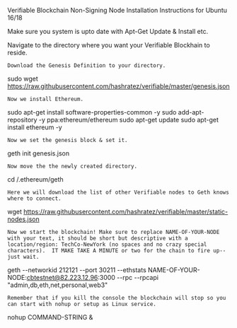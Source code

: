 Verifiable Blockchain Non-Signing Node Installation Instructions for Ubuntu 16/18

Make sure you system is upto date with Apt-Get Update & Install etc.

Navigate to the directory where you want your Verifiable Blockhain to reside.
```
Download the Genesis Definition to your directory.
```
sudo wget https://raw.githubusercontent.com/hashratez/verifiable/master/genesis.json
```
Now we install Ethereum.
```
sudo apt-get install software-properties-common -y
sudo add-apt-repository -y ppa:ethereum/ethereum
sudo apt-get update
sudo apt-get install ethereum -y
```
Now we set the genesis block & set it.
```
geth init genesis.json
```
Now move the the newly created directory.
```
cd /.ethereum/geth
```
Here we will download the list of other Verifiable nodes to Geth knows where to connect.
```
wget https://raw.githubusercontent.com/hashratez/verifiable/master/static-nodes.json
```
Now we start the blockchain! Make sure to replace NAME-OF-YOUR-NODE with your text, it should be short but descriptive with a location/region: TechCo-NewYork (no spaces and no crazy special characters).  IT MAKE TAKE A MINUTE or two for the chain to fire up--just wait.   
```
geth --networkid 212121 --port 30211 --ethstats NAME-OF-YOUR-NODE:cbtestnet@82.223.12.96:3000 --rpc --rpcapi "admin,db,eth,net,personal,web3"
```
Remember that if you kill the console the blockchain will stop so you can start with nohup or setup as Linux service.
```
nohup COMMAND-STRING &
```



